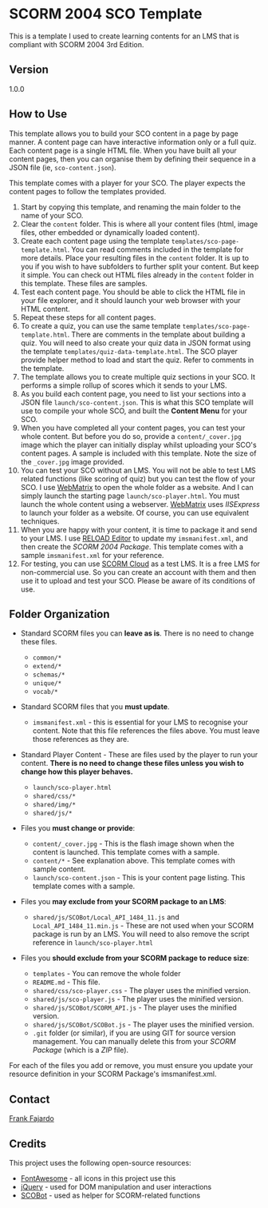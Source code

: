 # SCORM 2004 SCO Template #


This is a template I used to create learning contents for an LMS that is compliant with SCORM 2004 3rd Edition.


## Version ##

1.0.0


## How to Use ##

This template allows you to build your SCO content in a page by page manner. 
A content page can have interactive information only or a full quiz. 
Each content page is a single HTML file. 
When you have built all your content pages, then you can organise them by defining their sequence in a JSON file (ie, `sco-content.json`).

This template comes with a player for your SCO. The player expects the content pages to follow the templates provided.

1. Start by copying this template, and renaming the main folder to the name of your SCO.
2. Clear the `content` folder. This is where all your content files (html, image files, other embedded or dynamically loaded content). 
3. Create each content page using the template `templates/sco-page-template.html`. You can read comments included in the template for more details. Place your resulting files in the `content` folder. It is up to you if you wish to have subfolders to further split your content. But keep it simple. You can check out HTML files already in the `content` folder in this template. These files are samples. 
4. Test each content page. You should be able to click the HTML file in your file explorer, and it should launch your web browser with your HTML content. 
5. Repeat these steps for all content pages.
6. To create a quiz, you can use the same template `templates/sco-page-template.html`. There are comments in the template about building a quiz. You will need to also create your quiz data in JSON format using the template `templates/quiz-data-template.html`. The SCO player provide helper method to load and start the quiz. Refer to comments in the template.
7. The template allows you to create multiple quiz sections in your SCO. It performs a simple rollup of scores which it sends to your LMS.
8. As you build each content page, you need to list your sections into a JSON file `launch/sco-content.json`. This is what this SCO template will use to compile your whole SCO, and built the **Content Menu** for your SCO. 
9. When you have completed all your content pages, you can test your whole content. But before you do so, provide a `content/_cover.jpg` image which the player can initially display whilst uploading your SCO's content pages. A sample is included with this template. Note the size of the `_cover.jpg` image provided.
10. You can test your SCO without an LMS. You will not be able to test LMS related functions (like scoring of quiz) but you can test the flow of your SCO. I use [WebMatrix] to open the whole folder as a website. And I can simply launch the starting page `launch/sco-player.html`. You must launch the whole content using a webserver. [WebMatrix] uses *IISExpress* to launch your folder as a website. Of course, you can use equivalent techniques.
11. When you are happy with your content, it is time to package it and send to your LMS. I use [RELOAD Editor] to update my `imsmanifest.xml`, and then create the *SCORM 2004 Package*. This template comes with a sample `imsmanifest.xml` for your reference.
12. For testing, you can use [SCORM Cloud] as a test LMS. It is a free LMS for non-commercial use. So you can create an account with them and then use it to upload and test your SCO. Please be aware of its conditions of use.


## Folder Organization ##

  * Standard SCORM files you can **leave as is**. There is no need to change these files.

    * `common/*`
    * `extend/*`
    * `schemas/*`
    * `unique/*`
    * `vocab/*`


  * Standard SCORM files that you **must update**.
 
    * `imsmanifest.xml` - this is essential for your LMS to recognise your content. Note that this file references the files above. You must leave those references as they are.


  * Standard Player Content - These are files used by the player to run your content. **There is no need to change these files unless you wish to change how this player behaves.**
 
    * `launch/sco-player.html`
    * `shared/css/*`
    * `shared/img/*`
    * `shared/js/*`


  * Files you **must change or provide**:
 
    * `content/_cover.jpg` - This is the flash image shown when the content is launched. This template comes with a sample.
    * `content/*` - See explanation above. This template comes with sample content.
    * `launch/sco-content.json` - This is your content page listing. This template comes with a sample.


  * Files you **may exclude from your SCORM package to an LMS**:
 
    * `shared/js/SCOBot/Local_API_1484_11.js` and `Local_API_1484_11.min.js` - These are not used when your SCORM package is run by an LMS. You will need to also remove the script reference in `launch/sco-player.html`


  * Files you **should exclude from your SCORM package to reduce size**:
 
    * `templates` - You can remove the whole folder
    * `README.md` - This file.
    * `shared/css/sco-player.css` - The player uses the minified version.
    * `shared/js/sco-player.js` - The player uses the minified version. 
    * `shared/js/SCOBot/SCORM_API.js` - The player uses the minified version.
    * `shared/js/SCOBot/SCOBot.js` - The player uses the minified version.
    * `.git` folder (or similar), if you are using GIT for source version management. You can manually delete this from your *SCORM Package* (which is a *ZIP* file).


For each of the files you add or remove, you must ensure you update your resource definition in your SCORM Package's imsmanifest.xml.


## Contact ##

[Frank Fajardo]


## Credits ##

This project uses the following open-source resources:

* [FontAwesome] - all icons in this project use this
* [jQuery] - used for DOM manipulation and user interactions
* [SCOBot] - used as helper for SCORM-related functions



[Frank Fajardo]:https://github.com/frankfajardo
[FontAwesome]:http://fortawesome.github.io/Font-Awesome/
[jQuery]:http://jquery.com
[SCOBot]:https://github.com/cybercussion/SCOBot/wiki/SCORM-SCOBot-Documentation
[RELOAD Editor]:http://www.reload.ac.uk/new/editor.html
[SCORM Cloud]:https://cloud.scorm.com/
[WebMatrix]:http://www.microsoft.com/web/webmatrix/